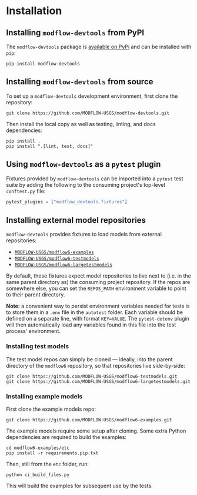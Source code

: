 # Installation

## Installing `modflow-devtools` from PyPI

The `modflow-devtools` package is [available on PyPi](https://pypi.org/project/modflow-devtools/) and can be installed with `pip`:

```shell
pip install modflow-devtools
```

## Installing `modflow-devtools` from source

To set up a `modflow-devtools` development environment, first clone the repository:

```shell
git clone https://github.com/MODFLOW-USGS/modflow-devtools.git
```

Then install the local copy as well as testing, linting, and docs dependencies:

```
pip install .
pip install ".[lint, test, docs]"
```

## Using `modflow-devtools` as a `pytest` plugin

Fixtures provided by `modflow-devtools` can be imported into a `pytest` test suite by adding the following to the consuming project's top-level `conftest.py` file:

```python
pytest_plugins = ["modflow_devtools.fixtures"]
```

## Installing external model repositories

`modflow-devtools` provides fixtures to load models from external repositories:

- [`MODFLOW-USGS/modflow6-examples`](https://github.com/MODFLOW-USGS/modflow6-examples)
- [`MODFLOW-USGS/modflow6-testmodels`](https://github.com/MODFLOW-USGS/modflow6-testmodels)
- [`MODFLOW-USGS/modflow6-largetestmodels`](https://github.com/MODFLOW-USGS/modflow6-largetestmodels)

By default, these fixtures expect model repositories to live next to (i.e. in the same parent directory as) the consuming project repository. If the repos are somewhere else, you can set the `REPOS_PATH` environment variable to point to their parent directory.

**Note:** a convenient way to persist environment variables needed for tests is to store them in a `.env` file in the `autotest` folder. Each variable should be defined on a separate line, with format `KEY=VALUE`. The `pytest-dotenv` plugin will then automatically load any variables found in this file into the test process' environment.

### Installing test models

The test model repos can simply be cloned &mdash; ideally, into the parent directory of the `modflow6` repository, so that repositories live side-by-side:

```shell
git clone https://github.com/MODFLOW-USGS/modflow6-testmodels.git
git clone https://github.com/MODFLOW-USGS/modflow6-largetestmodels.git
```

### Installing example models

First clone the example models repo:

```shell
git clone https://github.com/MODFLOW-USGS/modflow6-examples.git
```

The example models require some setup after cloning. Some extra Python dependencies are required to build the examples: 

```shell
cd modflow6-examples/etc
pip install -r requirements.pip.txt
```

Then, still from the `etc` folder, run:

```shell
python ci_build_files.py
```

This will build the examples for subsequent use by the tests.
